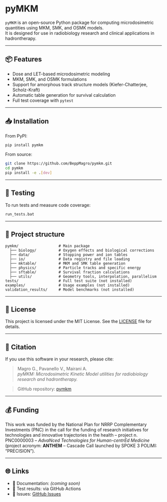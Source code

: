 # pyMKM

`pyMKM` is an open-source Python package for computing microdosimetric quantities using MKM, SMK, and OSMK models.  
It is designed for use in radiobiology research and clinical applications in hadrontherapy.

---

## 📦 Features

- Dose and LET-based microdosimetric modeling
- MKM, SMK, and OSMK formulations
- Support for amorphous track structure models (Kiefer-Chatterjee, Scholz-Kraft)
- Automatic table generation for survival calculation
- Full test coverage with `pytest`

---

## 📥 Installation

From PyPI:

```bash
pip install pymkm
```

From source:

```bash
git clone https://github.com/BeppMagro/pymkm.git
cd pymkm
pip install -e .[dev]
```

---

## 🧪 Testing

To run tests and measure code coverage:

```bash
run_tests.bat
```

---

## 📂 Project structure

```text
pymkm/                  # Main package
  ├── biology/          # Oxygen effects and biological corrections
  ├── data/             # Stopping power and ion tables
  ├── io/               # Data registry and file loading
  ├── mktable/          # MKM and SMK table generation
  ├── physics/          # Particle tracks and specific energy
  ├── sftable/          # Survival fraction calculations
  ├── utils/            # Geometry tools, interpolation, parallelism
tests/                  # Full test suite (not installed)
examples/               # Usage examples (not installed)
validation_results/     # Model benchmarks (not installed)
```

---

## 📄 License

This project is licensed under the MIT License. See the [LICENSE](LICENSE) file for details.

---

## 📖 Citation

If you use this software in your research, please cite:

> Magro G., Pavanello V., Mairani A.  
> *pyMKM: Microdosimetric Kinetic Model utilities for radiobiology research and hadrontherapy.*

> GitHub repository: [pymkm](https://github.com/BeppeMagro/pymkm)

---

## 💰 Funding

This work was funded by the National Plan for NRRP Complementary Investments (PNC) in the call for the funding of research initiatives for technologies and innovative trajectories in the health – project n. PNC0000003 – *AdvaNced Technologies for Human-centrEd Medicine* (project acronym: **ANTHEM** – Cascade Call launched by SPOKE 3 POLIMI: “PRECISION”).

---

## 🌐 Links

- 📘 Documentation: *(coming soon)*
- 🧪 Test results: via GitHub Actions
- 💬 Issues: [GitHub Issues](https://github.com/YOUR_USERNAME/pymkm/issues)